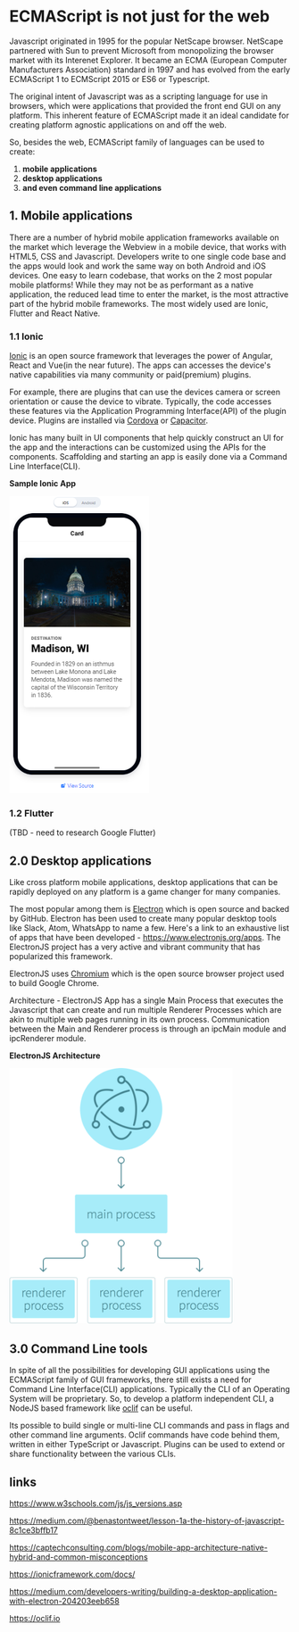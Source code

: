 # ECMAScript is not just for the web

Javascript originated in 1995 for the popular NetScape browser. NetScape partnered with Sun to prevent Microsoft from monopolizing the browser market with its Interenet Explorer. It became an ECMA (European Computer Manufacturers Association) standard in 1997 and has evolved from the early ECMAScript 1 to  ECMScript 2015 or ES6 or Typescript.

The original intent of Javascript was as a scripting language for use in browsers, which were applications that provided the front end GUI on any platform. This inherent feature of ECMAScript made it an ideal candidate for creating platform agnostic applications on and off the web.

So, besides the web, ECMAScript family of languages can be used to create:
1. **mobile applications**
2. **desktop applications**
3. **and even command line applications**

## 1. Mobile applications
There are a number of hybrid mobile application frameworks available on the market which leverage the Webview in a mobile device, that works with HTML5, CSS and Javascript. Developers write to one single code base and the apps would look and work the same way on both Android and iOS devices. One easy to learn codebase, that works on the 2 most popular mobile platforms! While they may not be as performant as a native application, the reduced lead time to enter the market, is the most attractive part of the hybrid mobile frameworks. The most widely used are Ionic, Flutter and React Native.

### 1.1 Ionic
[Ionic](https://ionicframework.com/docs/) is an open source framework that leverages the power of Angular, React and Vue(in the near future).
The apps can accesses the device's native capabilities via many community or paid(premium) plugins.

For example, there are plugins that can use the devices camera or screen orientation or cause the device to vibrate. Typically, the code accesses these features via the Application Programming Interface(API) of the plugin device.
Plugins are installed via [Cordova](https://cordova.apache.org/) or [Capacitor](https://capacitor.ionicframework.com/).

Ionic has many built in UI components that help quickly construct an UI for the app and the interactions can be customized using the APIs for the components. Scaffolding and starting an app is easily done via a Command Line Interface(CLI).

**Sample Ionic App**

![Image of an Ionic App](./Ionic-Sample.png "Sample Ionic App View")


### 1.2 Flutter
(TBD - need to research Google Flutter)


## 2.0 Desktop applications

Like cross platform mobile applications, desktop applications that can be rapidly deployed on any platform is a game changer for many companies.

The most popular among them is [Electron](https://www.electronjs.org/) which is open source and backed by GitHub. Electron has been used to create many popular desktop tools like Slack, Atom, WhatsApp to name a few. Here's a link to an exhaustive list of apps that have been developed - https://www.electronjs.org/apps. The ElectronJS project has a very active and vibrant community that has popularized this framework.

ElectronJS uses [Chromium](https://www.chromium.org/) which is the open source browser project used to build Google Chrome.

Architecture - ElectronJS App has a single Main Process that executes the Javascript that can create and run multiple Renderer Processes which are akin to multiple web pages running in its own process.  Communication between the Main and Renderer process is through an ipcMain module and ipcRenderer module.

**ElectronJS Architecture**

<img src="./Electron-Arch.png" width="400">

## 3.0 Command Line tools

In spite of all the possibilities for developing GUI applications using the ECMAScript family of GUI frameworks, there still exists a need for Command Line Interface(CLI) applications. Typically the CLI of an Operating System will be proprietary. So, to develop a platform independent CLI, a NodeJS based framework like [oclif](https://oclif.io/) can be useful.

Its possible to build single or multi-line CLI commands and pass in flags and other command line arguments. Oclif commands have code behind them, written in either TypeScript or Javascript. Plugins can be used to extend or share functionality between the various CLIs.


## links
https://www.w3schools.com/js/js_versions.asp

https://medium.com/@benastontweet/lesson-1a-the-history-of-javascript-8c1ce3bffb17

https://captechconsulting.com/blogs/mobile-app-architecture-native-hybrid-and-common-misconceptions

https://ionicframework.com/docs/

https://medium.com/developers-writing/building-a-desktop-application-with-electron-204203eeb658

https://oclif.io
